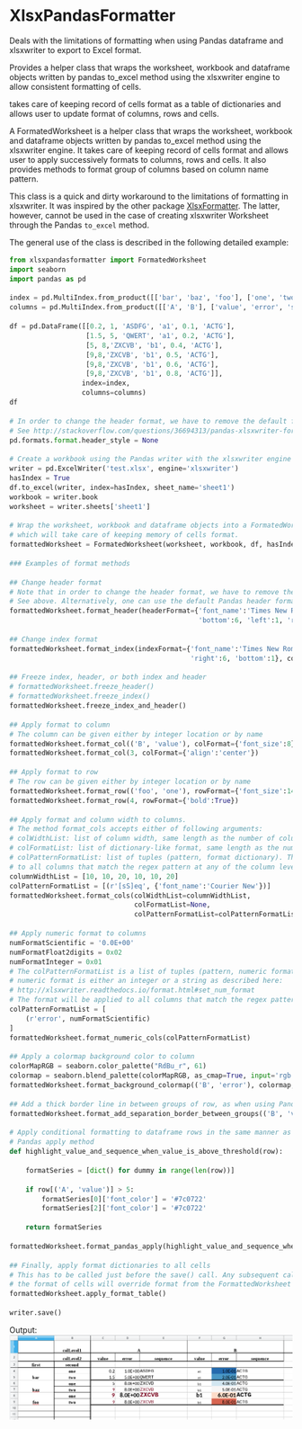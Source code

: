 # XlsxPandasFormatter

Deals with the limitations of formatting when using Pandas dataframe and xlsxwriter to export to Excel format.

Provides a helper class that wraps the worksheet, workbook and dataframe objects written by pandas to_excel method using the xlsxwriter engine to allow consistent formatting of cells.

takes care of keeping record of cells format as a table of dictionaries and allows user to update format of columns, rows and cells.

A FormatedWorksheet is a helper class that wraps the worksheet, workbook and dataframe objects written by pandas to_excel method using the xlsxwriter engine. It takes care of keeping record of cells format and allows user to apply successively formats to columns, rows and cells. It also provides methods to format group of columns based on column name pattern.

This class is a quick and dirty workaround to the limitations of formatting in xlsxwriter. It was inspired by the other package [XlsxFormatter](https://github.com/Yoyoyoyoyoyoyo/XlsxFormatter). The latter, however, cannot be used in the case of creating xlsxwriter Worksheet through the Pandas `to_excel` method.

The general use of the class is described in the following detailed example:
```python
from xlsxpandasformatter import FormatedWorksheet
import seaborn
import pandas as pd

index = pd.MultiIndex.from_product([['bar', 'baz', 'foo'], ['one', 'two']], names=['first', 'second'])
columns = pd.MultiIndex.from_product([['A', 'B'], ['value', 'error', 'sequence']], names=['colLevel1', 'colLevel2'])

df = pd.DataFrame([[0.2, 1, 'ASDFG', 'a1', 0.1, 'ACTG'],
                   [1.5, 5, 'QWERT', 'a1', 0.2, 'ACTG'],
                   [5, 8,'ZXCVB', 'b1', 0.4, 'ACTG'],
                   [9,8,'ZXCVB', 'b1', 0.5, 'ACTG'],
                   [9,8,'ZXCVB', 'b1', 0.6, 'ACTG'],
                   [9,8,'ZXCVB', 'b1', 0.8, 'ACTG']],
                  index=index,
                  columns=columns)
df

# In order to change the header format, we have to remove the default formatting of header by pandas
# See http://stackoverflow.com/questions/36694313/pandas-xlsxwriter-format-header
pd.formats.format.header_style = None

# Create a workbook using the Pandas writer with the xlsxwriter engine
writer = pd.ExcelWriter('test.xlsx', engine='xlsxwriter')
hasIndex = True
df.to_excel(writer, index=hasIndex, sheet_name='sheet1')
workbook = writer.book
worksheet = writer.sheets['sheet1']

# Wrap the worksheet, workbook and dataframe objects into a FormatedWorksheet object
# which will take care of keeping memory of cells format.
formattedWorksheet = FormatedWorksheet(worksheet, workbook, df, hasIndex=hasIndex)

### Examples of format methods

## Change header format
# Note that in order to change the header format, we have to remove the default formatting of header by pandas
# See above. Alternatively, one can use the default Pandas header format, which works well for multiindex dataframes.
formattedWorksheet.format_header(headerFormat={'font_name':'Times New Roman', 'align':'center', 'bold':True,
                                               'bottom':6, 'left':1, 'right':1}, rowHeight=[30, 20])

## Change index format
formattedWorksheet.format_index(indexFormat={'font_name':'Times New Roman', 'align':'center', 'bold':True,
                                             'right':6, 'bottom':1}, colWidth=15)

## Freeze index, header, or both index and header
# formattedWorksheet.freeze_header()
# formattedWorksheet.freeze_index()
formattedWorksheet.freeze_index_and_header()

## Apply format to column
# The column can be given either by integer location or by name
formattedWorksheet.format_col(('B', 'value'), colFormat={'font_size':8})
formattedWorksheet.format_col(3, colFormat={'align':'center'})

## Apply format to row
# The row can be given either by integer location or by name
formattedWorksheet.format_row(('foo', 'one'), rowFormat={'font_size':14})
formattedWorksheet.format_row(4, rowFormat={'bold':True})

## Apply format and column width to columns.
# The method format_cols accepts either of following arguments:
# colWidthList: list of column width, same length as the number of columns of dataframe.
# colFormatList: list of dictionary-like format, same length as the number of columns of dataframe.
# colPatternFormatList: list of tuples (pattern, format dictionary). The format will be applied
# to all columns that match the regex pattern at any of the column levels.
columnWidthList = [10, 10, 20, 10, 10, 20]
colPatternFormatList = [(r'[sS]eq', {'font_name':'Courier New'})]
formattedWorksheet.format_cols(colWidthList=columnWidthList,
                               colFormatList=None,
                               colPatternFormatList=colPatternFormatList)

## Apply numeric format to columns
numFormatScientific = '0.0E+00'
numFormatFloat2digits = 0x02
numFormatInteger = 0x01
# The colPatternFormatList is a list of tuples (pattern, numeric format), where
# numeric format is either an integer or a string as described here:
# http://xlsxwriter.readthedocs.io/format.html#set_num_format
# The format will be applied to all columns that match the regex pattern.
colPatternFormatList = [
    (r'error', numFormatScientific)
]
formattedWorksheet.format_numeric_cols(colPatternFormatList)

## Apply a colormap background color to column
colorMapRGB = seaborn.color_palette("RdBu_r", 61)
colormap = seaborn.blend_palette(colorMapRGB, as_cmap=True, input='rgb')
formattedWorksheet.format_background_colormap(('B', 'error'), colormap, vmin=0, vmax=1)

## Add a thick border line in between groups of row, as when using Pandas groupby method on column.
formattedWorksheet.format_add_separation_border_between_groups(('B', 'value'))

# Apply conditional formatting to dataframe rows in the same manner as
# Pandas apply method
def highlight_value_and_sequence_when_value_is_above_threshold(row):
  
    formatSeries = [dict() for dummy in range(len(row))]

    if row[('A', 'value')] > 5:
        formatSeries[0]['font_color'] = '#7c0722'
        formatSeries[2]['font_color'] = '#7c0722'

    return formatSeries

formattedWorksheet.format_pandas_apply(highlight_value_and_sequence_when_value_is_above_threshold, axis=1)

## Finally, apply format dictionaries to all cells
# This has to be called just before the save() call. Any subsequent calls to xlsxwriter methods that modify
# the format of cells will override format from the FormattedWorksheet class.
formattedWorksheet.apply_format_table()

writer.save()

```

Output:
![xlsxpandasformatter_example.png](xlsxpandasformatter_example.png)